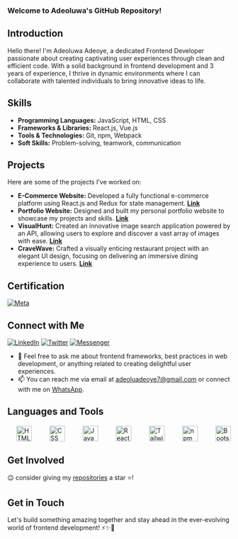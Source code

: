 ### Welcome to Adeoluwa's GitHub Repository!

## Introduction
Hello there! I'm Adeoluwa Adeoye, a dedicated Frontend Developer passionate about creating captivating user experiences through clean and efficient code. With a solid background in frontend development and 3 years of experience, I thrive in dynamic environments where I can collaborate with talented individuals to bring innovative ideas to life.

## Skills
- **Programming Languages:** JavaScript, HTML, CSS
- **Frameworks & Libraries:** React.js, Vue.js
- **Tools & Technologies:** Git, npm, Webpack
- **Soft Skills:** Problem-solving, teamwork, communication

## Projects
Here are some of the projects I've worked on:
- **E-Commerce Website:** Developed a fully functional e-commerce platform using React.js and Redux for state management. [**Link**](https://tastytopz.netlify.app/)
- **Portfolio Website:** Designed and built my personal portfolio website to showcase my projects and skills. [**Link**](https://adeoluwaadeoye.netlify.app/)
- **VisualHunt:** Created an innovative image search application powered by an API, allowing users to explore and discover a vast array of images with ease. [**Link**](https://visualhunt.netlify.app/)
- **CraveWave:** Crafted a visually enticing restaurant project with an elegant UI design, focusing on delivering an immersive dining experience to users. [**Link**](https://cravewave.netlify.app/)

## Certification
  [![Meta](https://s3.amazonaws.com/coursera_assets/meta_images/generated/CERTIFICATE_LANDING_PAGE/CERTIFICATE_LANDING_PAGE~ESFU4ABASJAZ/CERTIFICATE_LANDING_PAGE~ESFU4ABASJAZ.jpeg)](https://www.coursera.org/account/accomplishments/professional-cert/ESFU4ABASJAZ)


## Connect with Me
[![LinkedIn](https://www.vectorlogo.zone/logos/linkedin/linkedin-icon.svg)](https://linkedin.com/in/adeoyeadeoluwa)
[![Twitter](https://www.vectorlogo.zone/logos/twitter/twitter-icon.svg)](https://www.twitter.com/adeoluwatweets)
[![Messenger](https://www.vectorlogo.zone/logos/messenger/messenger-icon.svg)](https://m.me/adeoluwa.adeoye.90)

- 💬 Feel free to ask me about frontend frameworks, best practices in web development, or anything related to creating delightful user experiences.
- 📫 You can reach me via email at adeoluadeoye7@gmail.com or connect with me on [WhatsApp](https://wa.me/+2348140898790).


## Languages and Tools
<div style="display: flex; justify-content: space-between; gap: 40px; margin: 20px">
  <img src="https://www.vectorlogo.zone/logos/w3_html5/w3_html5-icon.svg" alt="HTML" height="35"/>
  <img src="https://www.vectorlogo.zone/logos/netlifyapp_watercss/netlifyapp_watercss-icon.svg" alt="CSS" height="35"/>
  <img src="https://www.vectorlogo.zone/logos/javascript/javascript-icon.svg" alt="JavaScript" height="35"/>
  <img src="https://www.vectorlogo.zone/logos/reactjs/reactjs-icon.svg" alt="React.js" height="35"/>
  <img src="https://www.vectorlogo.zone/logos/tailwindcss/tailwindcss-icon.svg" alt="Tailwind" height="35"/>
  <img src="https://www.vectorlogo.zone/logos/npmjs/npmjs-icon.svg" alt="npm" height="35"/>
  <img src="https://www.vectorlogo.zone/logos/getbootstrap/getbootstrap-icon.svg" alt="Bootstrap" height="35"/>
</div>

## Get Involved
 😉 consider giving my [repositories](https://github.com/adeoluwaadeoye?tab=repositories) a star ⭐️!

## Get in Touch
Let's build something amazing together and stay ahead in the ever-evolving world of frontend development! ⚡️✨🚀



